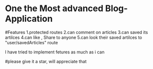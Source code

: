 # One the Most advanced Blog-Application

#Features 
1.protected routes
2.can comment on articles
3.can saved its artilces 
4.can like , Share to anyone
5.can look their saved artilces to "user/savedArticles" route


I have tried to implement fetures as much as i can

#please give it a star, will appreciate that

